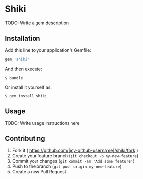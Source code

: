 # Shiki

TODO: Write a gem description

## Installation

Add this line to your application's Gemfile:

```ruby
gem 'shiki'
```

And then execute:

    $ bundle

Or install it yourself as:

    $ gem install shiki

## Usage

TODO: Write usage instructions here

## Contributing

1. Fork it ( https://github.com/[my-github-username]/shiki/fork )
2. Create your feature branch (`git checkout -b my-new-feature`)
3. Commit your changes (`git commit -am 'Add some feature'`)
4. Push to the branch (`git push origin my-new-feature`)
5. Create a new Pull Request
